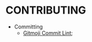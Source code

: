 # CONTRIBUTING

- Committing
  - [Gitmoji Commit Lint](https://github.com/arvinxx/gitmoji-commit-workflow/tree/master/packages/commitlint-config);
